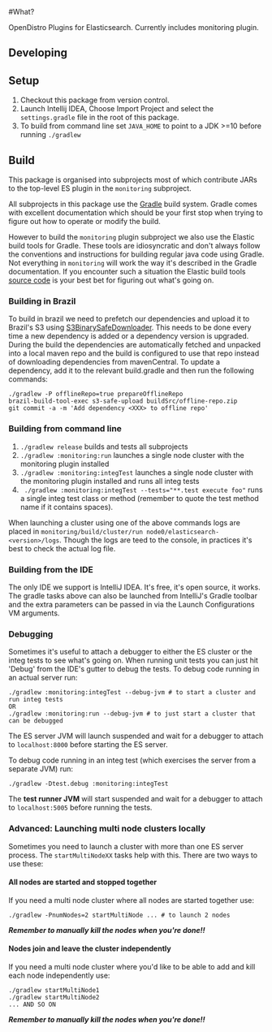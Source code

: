 #What?

OpenDistro Plugins for Elasticsearch. Currently includes monitoring plugin.

Developing
--

## Setup

1. Checkout this package from version control. 
1. Launch Intellij IDEA, Choose Import Project and select the `settings.gradle` file in the root of this package. 
1. To build from command line set `JAVA_HOME` to point to a JDK >=10 before running `./gradlew`

## Build

This package is organised into subprojects most of which contribute JARs to the top-level ES plugin in the `monitoring` subproject. 

All subprojects in this package use the [Gradle](https://docs.gradle.org/4.10.2/userguide/userguide.html) build system. Gradle comes with excellent documentation which should be your first stop when trying to figure out how to operate or modify the build. 

However to build the `monitoring` plugin subproject we also use the Elastic build tools for Gradle.  These tools are idiosyncratic and don't always follow the conventions and instructions for building regular java code using Gradle. Not everything in `monitoring` will work the way it's described in the Gradle documentation. If you encounter such a situation the Elastic build tools [source code](https://code.amazon.com/packages/ElasticSearch/trees/heads/aes-6.2/--/elasticsearch/src/buildSrc/src/main/groovy/org/elasticsearch/gradle) is your best bet for figuring out what's going on. 

### Building in Brazil

To build in brazil we need to prefetch our dependencies and upload it to Brazil's S3 using [S3BinarySafeDownloader](https://code.amazon.com/packages/S3BinarySafeDownloader/trees/mainline). This needs to be done every time a new dependency is added or a dependency version is upgraded.  During the build the dependencies are automatically fetched and unpacked into a local maven repo and the build is configured to use that repo instead of downloading dependencies from mavenCentral. To update a dependency, add it to the relevant build.gradle and then run the following commands: 

```
./gradlew -P offlineRepo=true prepareOfflineRepo
brazil-build-tool-exec s3-safe-upload buildSrc/offline-repo.zip
git commit -a -m 'Add dependency <XXX> to offline repo' 
```
  
### Building from command line

1. `./gradlew release` builds and tests all subprojects
1. `./gradlew :monitoring:run` launches a single node cluster with the monitoring plugin installed
1. `./gradlew :monitoring:integTest` launches a single node cluster with the monitoring plugin installed and runs all integ tests
1. ` ./gradlew :monitoring:integTest --tests="**.test execute foo"` runs a single integ test class or method
 (remember to quote the test method name if it contains spaces).

When launching a cluster using one of the above commands logs are placed in `monitoring/build/cluster/run node0/elasticsearch-<version>/logs`. Though the logs are teed to the console, in practices it's best to check the actual log file.
 
### Building from the IDE
The only IDE we support is IntelliJ IDEA.  It's free, it's open source, it works. The gradle tasks above can also be launched from IntelliJ's Gradle toolbar and the extra parameters can be passed in via the Launch Configurations VM arguments. 

### Debugging

Sometimes it's useful to attach a debugger to either the ES cluster or the integ tests to see what's going on. When running unit tests you can just hit 'Debug' from the IDE's gutter to debug the tests.  To debug code running in an actual server run:

```
./gradlew :monitoring:integTest --debug-jvm # to start a cluster and run integ tests
OR
./gradlew :monitoring:run --debug-jvm # to just start a cluster that can be debugged
```

The ES server JVM will launch suspended and wait for a debugger to attach to `localhost:8000` before starting the ES server.

To debug code running in an integ test (which exercises the server from a separate JVM) run:

```
./gradlew -Dtest.debug :monitoring:integTest 
```

The **test runner JVM** will start suspended and wait for a debugger to attach to `localhost:5005` before running the tests.

### Advanced: Launching multi node clusters locally

Sometimes you need to launch a cluster with more than one ES server process. The `startMultiNodeXX` tasks help with this. There are two ways to use these:

#### All nodes are started and stopped together

If you need a multi node cluster where all nodes are started together use: 

```
./gradlew -PnumNodes=2 startMultiNode ... # to launch 2 nodes

```

***Remember to manually kill the nodes when you're done!!***

#### Nodes join and leave the cluster independently

If you need a multi node cluster where you'd like to be able to add and kill each node independently use:

```
./gradlew startMultiNode1 
./gradlew startMultiNode2
... AND SO ON
```
***Remember to manually kill the nodes when you're done!!***
